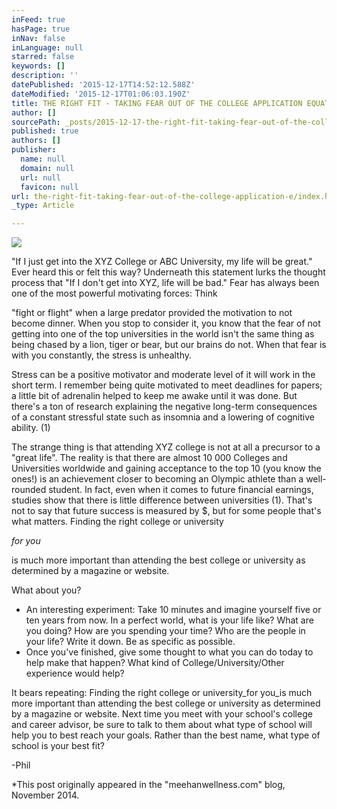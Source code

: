 ```yaml
---
inFeed: true
hasPage: true
inNav: false
inLanguage: null
starred: false
keywords: []
description: ''
datePublished: '2015-12-17T14:52:12.588Z'
dateModified: '2015-12-17T01:06:03.190Z'
title: THE RIGHT FIT - TAKING FEAR OUT OF THE COLLEGE APPLICATION EQUATION
author: []
sourcePath: _posts/2015-12-17-the-right-fit-taking-fear-out-of-the-college-application-e.md
published: true
authors: []
publisher:
  name: null
  domain: null
  url: null
  favicon: null
url: the-right-fit-taking-fear-out-of-the-college-application-e/index.html
_type: Article

---
```

![](https://the-grid-user-content.s3-us-west-2.amazonaws.com/bbd2b701-e6a0-497e-82ed-c1b4a2be4dd9.JPG)

"If I just get into the XYZ College or ABC University, my life will be great." Ever heard this or felt this way? Underneath this statement lurks the thought process that "If I don't get into XYZ, life will be bad."  Fear has always been one of the most powerful motivating forces: Think

"fight or flight" when a large predator provided the motivation to not become dinner. When you stop to consider it, you know that the fear of not getting into one of the top universities in the world isn't the same thing as being chased by a lion, tiger or bear, but our brains do not. When that fear is with you constantly, the stress is unhealthy.

Stress can be a positive motivator and moderate level of it will work in the short term. I remember being quite motivated to meet deadlines for papers; a little bit of adrenalin helped to keep me awake until it was done. But there's a ton of research explaining the negative long-term consequences of a constant stressful state such as insomnia and a lowering of cognitive ability. (1)

The strange thing is that attending XYZ college is not at all a precursor to a "great life". The reality is that there are almost 10 000 Colleges and Universities worldwide and gaining acceptance to the top 10 (you know the ones!) is an achievement closer to becoming an Olympic athlete than a well-rounded student. In fact, even when it comes to future financial earnings, studies show that there is little difference between universities (1). That's not to say that future success is measured by $, but for some people that's what matters. Finding the right college or university

_for you_

is much more important than attending the best college or university as determined by a magazine or website.

What about you?

* An interesting experiment:  Take 10 minutes and imagine yourself five or ten years from now. In a perfect world, what is your life like? What are you doing? How are you spending your time?  Who are the people in your life? Write it down. Be as specific as possible.
* Once you've finished, give some thought to what you can do today to help make that happen? What kind of College/University/Other experience would help? 

It bears repeating: Finding the right college or university_for you_is much more important than attending the best college or university as determined by a magazine or website. Next time you meet with your school's college and career advisor, be sure to talk to them about what type of school will help you to best reach your goals. Rather than the best name, what type of school is your best fit?

-Phil

\*This post originally appeared in the "meehanwellness.com" blog, November 2014\.
